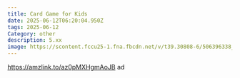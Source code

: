 ```yaml
---
title: Card Game for Kids
date: 2025-06-12T06:20:04.950Z
tags: 2025-06-12
Category: other
description: 5.xx
image: https://scontent.fccu25-1.fna.fbcdn.net/v/t39.30808-6/506396338_10161950551011608_1473120875155451653_n.jpg?_nc_cat=107&ccb=1-7&_nc_sid=aa7b47&_nc_ohc=9IY0dkTKeSAQ7kNvwH7wpB3&_nc_oc=Adk5jL84827lLYozpP76fWX5YlMR6j52jt_DV0_Y_E0toZu9vbQ7EAd_07KeNXmO9wo&_nc_zt=23&_nc_ht=scontent.fccu25-1.fna&_nc_gid=dPGATbHJ_Ds5Ewci4Bd7Jg&oh=00_AfNQ5hnuhiVGEhfQm6B2Hy2DV0VT46lNw21qG-GMfMBYrg&oe=68504792
---
```

https://amzlink.to/az0pMXHgmAoJB ad